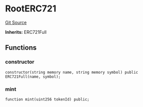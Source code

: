 # RootERC721
[Git Source](https://github.com/maticnetwork/contracts/blob/155f729fd8db0676297384375468d4d45b8aa44e/contracts/common/tokens/RootERC721.sol)

**Inherits:**
ERC721Full


## Functions
### constructor


```solidity
constructor(string memory name, string memory symbol) public ERC721Full(name, symbol);
```

### mint


```solidity
function mint(uint256 tokenId) public;
```

